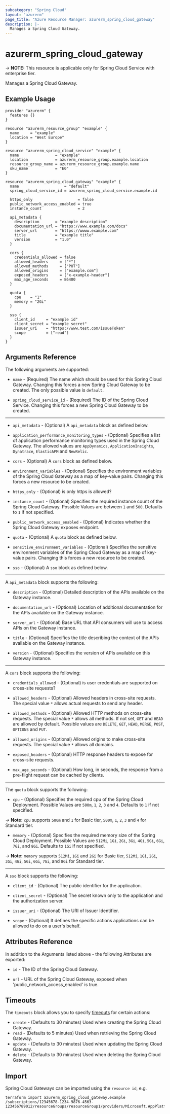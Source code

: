 ```yaml
---
subcategory: "Spring Cloud"
layout: "azurerm"
page_title: "Azure Resource Manager: azurerm_spring_cloud_gateway"
description: |-
  Manages a Spring Cloud Gateway.
---
```


# azurerm_spring_cloud_gateway

-> **NOTE:** This resource is applicable only for Spring Cloud Service with enterprise tier.

Manages a Spring Cloud Gateway.

## Example Usage

```hcl
provider "azurerm" {
  features {}
}

resource "azurerm_resource_group" "example" {
  name     = "example"
  location = "West Europe"
}

resource "azurerm_spring_cloud_service" "example" {
  name                = "example"
  location            = azurerm_resource_group.example.location
  resource_group_name = azurerm_resource_group.example.name
  sku_name            = "E0"
}

resource "azurerm_spring_cloud_gateway" "example" {
  name                    = "default"
  spring_cloud_service_id = azurerm_spring_cloud_service.example.id

  https_only                    = false
  public_network_access_enabled = true
  instance_count                = 2

  api_metadata {
    description       = "example description"
    documentation_url = "https://www.example.com/docs"
    server_url        = "https://wwww.example.com"
    title             = "example title"
    version           = "1.0"
  }

  cors {
    credentials_allowed = false
    allowed_headers     = ["*"]
    allowed_methods     = ["PUT"]
    allowed_origins     = ["example.com"]
    exposed_headers     = ["x-example-header"]
    max_age_seconds     = 86400
  }

  quota {
    cpu    = "1"
    memory = "2Gi"
  }

  sso {
    client_id     = "example id"
    client_secret = "example secret"
    issuer_uri    = "https://www.test.com/issueToken"
    scope         = ["read"]
  }
}
```

## Arguments Reference

The following arguments are supported:

* `name` - (Required) The name which should be used for this Spring Cloud Gateway. Changing this forces a new Spring Cloud Gateway to be created. The only possible value is `default`.

* `spring_cloud_service_id` - (Required) The ID of the Spring Cloud Service. Changing this forces a new Spring Cloud Gateway to be created.

---

* `api_metadata` - (Optional) A `api_metadata` block as defined below.

* `application_performance_monitoring_types` - (Optional) Specifies a list of application performance monitoring types used in the Spring Cloud Gateway. The allowed values are `AppDynamics`, `ApplicationInsights`, `Dynatrace`, `ElasticAPM` and `NewRelic`.

* `cors` - (Optional) A `cors` block as defined below.

* `environment_variables` - (Optional) Specifies the environment variables of the Spring Cloud Gateway as a map of key-value pairs. Changing this forces a new resource to be created.

* `https_only` - (Optional) is only https is allowed?

* `instance_count` - (Optional) Specifies the required instance count of the Spring Cloud Gateway. Possible Values are between `1` and `500`. Defaults to `1` if not specified.

* `public_network_access_enabled` - (Optional) Indicates whether the Spring Cloud Gateway exposes endpoint.

* `quota` - (Optional) A `quota` block as defined below.

* `sensitive_environment_variables` - (Optional) Specifies the sensitive environment variables of the Spring Cloud Gateway as a map of key-value pairs. Changing this forces a new resource to be created.

* `sso` - (Optional) A `sso` block as defined below.

---

A `api_metadata` block supports the following:

* `description` - (Optional) Detailed description of the APIs available on the Gateway instance.

* `documentation_url` - (Optional) Location of additional documentation for the APIs available on the Gateway instance.

* `server_url` - (Optional) Base URL that API consumers will use to access APIs on the Gateway instance.

* `title` - (Optional) Specifies the title describing the context of the APIs available on the Gateway instance.

* `version` - (Optional) Specifies the version of APIs available on this Gateway instance.

---

A `cors` block supports the following:

* `credentials_allowed` - (Optional) is user credentials are supported on cross-site requests?

* `allowed_headers` - (Optional) Allowed headers in cross-site requests. The special value `*` allows actual requests to send any header.

* `allowed_methods` - (Optional) Allowed HTTP methods on cross-site requests. The special value `*` allows all methods. If not set, `GET` and `HEAD` are allowed by default. Possible values are `DELETE`, `GET`, `HEAD`, `MERGE`, `POST`, `OPTIONS` and `PUT`.

* `allowed_origins` - (Optional) Allowed origins to make cross-site requests. The special value `*` allows all domains.

* `exposed_headers` - (Optional) HTTP response headers to expose for cross-site requests.

* `max_age_seconds` - (Optional) How long, in seconds, the response from a pre-flight request can be cached by clients.

---

The `quota` block supports the following:

* `cpu` - (Optional) Specifies the required cpu of the Spring Cloud Deployment. Possible Values are `500m`, `1`, `2`, `3` and `4`. Defaults to `1` if not specified.

-> **Note:** `cpu` supports `500m` and `1` for Basic tier, `500m`, `1`, `2`, `3` and `4` for Standard tier.

* `memory` - (Optional) Specifies the required memory size of the Spring Cloud Deployment. Possible Values are `512Mi`, `1Gi`, `2Gi`, `3Gi`, `4Gi`, `5Gi`, `6Gi`, `7Gi`, and `8Gi`. Defaults to `1Gi` if not specified.

-> **Note:** `memory` supports `512Mi`, `1Gi` and `2Gi` for Basic tier, `512Mi`, `1Gi`, `2Gi`, `3Gi`, `4Gi`, `5Gi`, `6Gi`, `7Gi`, and `8Gi` for Standard tier.

---

A `sso` block supports the following:

* `client_id` - (Optional) The public identifier for the application.

* `client_secret` - (Optional) The secret known only to the application and the authorization server.

* `issuer_uri` - (Optional) The URI of Issuer Identifier.

* `scope` - (Optional) It defines the specific actions applications can be allowed to do on a user's behalf.

## Attributes Reference

In addition to the Arguments listed above - the following Attributes are exported:

* `id` - The ID of the Spring Cloud Gateway.

* `url` - URL of the Spring Cloud Gateway, exposed when 'public_network_access_enabled' is true.

## Timeouts

The `timeouts` block allows you to specify [timeouts](https://www.terraform.io/language/resources/syntax#operation-timeouts) for certain actions:

* `create` - (Defaults to 30 minutes) Used when creating the Spring Cloud Gateway.
* `read` - (Defaults to 5 minutes) Used when retrieving the Spring Cloud Gateway.
* `update` - (Defaults to 30 minutes) Used when updating the Spring Cloud Gateway.
* `delete` - (Defaults to 30 minutes) Used when deleting the Spring Cloud Gateway.

## Import

Spring Cloud Gateways can be imported using the `resource id`, e.g.

```shell
terraform import azurerm_spring_cloud_gateway.example /subscriptions/12345678-1234-9876-4563-123456789012/resourceGroups/resourceGroup1/providers/Microsoft.AppPlatform/spring/service1/gateways/gateway1
```
